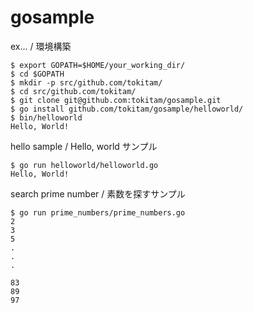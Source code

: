 # gosample

ex... / 環境構築
```
$ export GOPATH=$HOME/your_working_dir/
$ cd $GOPATH
$ mkdir -p src/github.com/tokitam/
$ cd src/github.com/tokitam/
$ git clone git@github.com:tokitam/gosample.git
$ go install github.com/tokitam/gosample/helloworld/
$ bin/helloworld
Hello, World!
```


hello sample / Hello, world サンプル
```
$ go run helloworld/helloworld.go
Hello, World!
```

search prime number / 素数を探すサンプル
```
$ go run prime_numbers/prime_numbers.go
2
3
5
.
.
.

83
89
97
```
